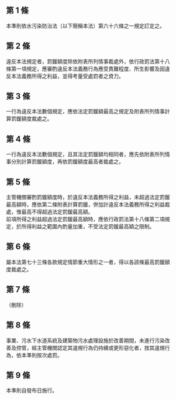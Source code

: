 第 1 條
-------
本準則依水污染防治法（以下簡稱本法）第六十六條之一規定訂定之。

第 2 條
-------
違反本法規定者，罰鍰額度除依附表所列情事裁處外，依行政罰法第十八  
條第一項規定，應審酌違反本法義務行為應受責難程度、所生影響及因違  
反本法義務所得之利益，並得考量受處罰者之資力。

第 3 條
-------
一行為違反本法數個規定，應依法定罰鍰額最高之規定及附表所列情事計  
算罰鍰額度裁處之。

第 4 條
-------
一行為違反本法數個規定，且其法定罰鍰額均相同者，應先依附表所列情  
事分別計算罰鍰額度，再依罰鍰額度最高者裁處之。

第 5 條
-------
主管機關審酌罰鍰額度時，於違反本法義務所得之利益，未超過法定罰鍰  
最高額時，應依第二條附表計算罰鍰，併加計違反本法義務所得之利益裁  
處，惟最高不得超過法定罰鍰最高額。  
前項所得之利益超過法定罰鍰最高額時，應依行政罰法第十八條第二項規  
定，於所得利益之範圍內酌量加重，不受法定罰鍰最高額之限制。

第 6 條
-------
屬本法第七十三條各款規定情節重大情形之一者，得以各該條最高罰鍰額  
度裁處之。

第 7 條
-------
（刪除）

第 8 條
-------
事業、污水下水道系統及建築物污水處理設施於改善期間，未進行污染改  
善及控管，經主管機關認定其違規行為仍持續或更形惡化者，按其違規行  
為，依本準則按次處罰。

第 9 條
-------
本準則自發布日施行。

